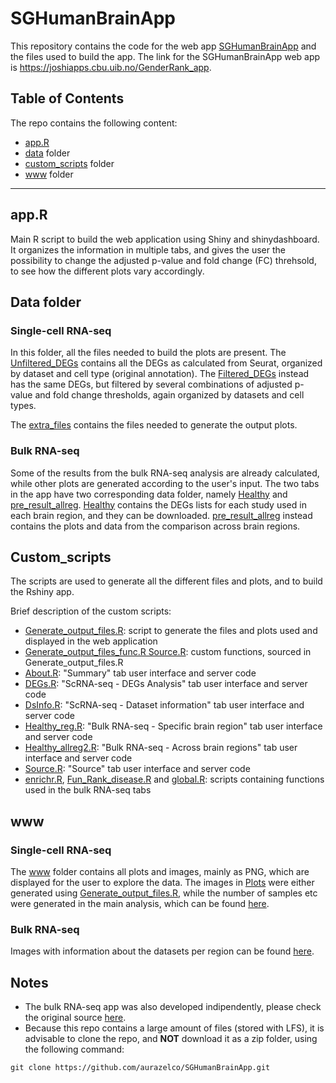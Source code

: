 # SGHumanBrainApp

This repository contains the code for the web app [SGHumanBrainApp](link) and the files used to build the app. The link for the SGHumanBrainApp web app is https://joshiapps.cbu.uib.no/GenderRank_app. 


## Table of Contents

The repo contains the following content:
- [app.R](app.R)
- [data](data/) folder
- [custom_scripts](custom_scripts/) folder
- [www](www/) folder

----------------------------------------------------------------------------------------------------------

## app.R

Main R script to build the web application using Shiny and shinydashboard. It organizes the information in multiple tabs, and gives the user the possibility to change the adjusted p-value and fold change (FC) threhsold, to see how the different plots vary accordingly. 

## Data folder

### Single-cell RNA-seq
In this folder, all the files needed to build the plots are present. The [Unfiltered_DEGs](data/Unfiltered_DEGs/) contains all the DEGs as calculated from Seurat, organized by dataset and cell type (original annotation). The [Filtered_DEGs](data/Filtered_DEGs/) instead has the same DEGs, but filtered by several combinations of adjusted p-value and fold change thresholds, again organized by datasets and cell types. 

The [extra_files](data/extra_files/) contains the files needed to generate the output plots. 

### Bulk RNA-seq
Some of the results from the bulk RNA-seq analysis are already calculated, while other plots are generated according to the user's input. The two tabs in the app have two corresponding data folder, namely [Healthy](data/Healthy/) and [pre_result_allreg](data/pre_result_allreg/). [Healthy](data/Healthy/) contains the DEGs lists for each study used in each brain region, and they can be downloaded. [pre_result_allreg](data/pre_result_allreg/) instead contains the plots and data from the comparison across brain regions. 

## Custom_scripts

The scripts are used to generate all the different files and plots, and to build the Rshiny app. 

Brief description of the custom scripts:
- [Generate_output_files.R](custom_scripts/Generate_output_files.R): script to generate the files and plots used and displayed in the web application
- [Generate_output_files_func.R Source.R](custom_scripts/Generate_output_files_func.R): custom functions, sourced in Generate_output_files.R
- [About.R](custom_scripts/About.R): "Summary" tab user interface and server code
- [DEGs.R](custom_scripts/DEGs.R): "ScRNA-seq - DEGs Analysis" tab user interface and server code
- [DsInfo.R](custom_scripts/DsInfo.R): "ScRNA-seq - Dataset information" tab user interface and server code
- [Healthy_reg.R](custom_scripts/Healthy_reg.R): "Bulk RNA-seq - Specific brain region" tab user interface and server code
- [Healthy_allreg2.R](custom_scripts/Healthy_allreg2.R): "Bulk RNA-seq - Across brain regions" tab user interface and server code
- [Source.R](custom_scripts/Source.R): "Source" tab user interface and server code
- [enrichr.R](custom_scripts/enrichr.R), [Fun_Rank_disease.R](custom_scripts/Fun_Rank_disease.R) and [global.R](custom_scripts/global.R): scripts containing functions used in the bulk RNA-seq tabs

## www

### Single-cell RNA-seq
The [www](www/) folder contains all plots and images, mainly as PNG, which are displayed for the user to explore the data. The images in [Plots](wwww/Plots/) were either generated using [Generate_output_files.R](custom_scripts/Generate_output_files.R), while the number of samples etc were generated in the main analysis, which can be found [here](https://github.com/aurazelco/MSc_Thesis_scripts/tree/main/Suppl_files). 

### Bulk RNA-seq
Images with information about the datasets per region can be found [here](wwww/bulk/). 


## Notes

- The bulk RNA-seq app was also developed indipendently, please check the original source [here](https://github.com/PattaWapee/SexRankBrain).  
- Because this repo contains a large amount of files (stored with LFS), it is advisable to clone the repo, and **NOT** download it as a zip folder, using the following command:

```shell
git clone https://github.com/aurazelco/SGHumanBrainApp.git
```
